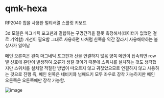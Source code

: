# qmk-hexa

RP2040 칩을 사용한 멀티배열 스플릿 키보드

3d 모델은 마그네틱 포고핀과 결합하는 구멍간격을 잘못 측정해서(데이터가 없었던 걸로 기억함) 개선이 필요함
그대로 사용하면 나처럼 한쪽을 약간 잘라서 사용해야하는 불상사가 일어남


메인 오른쪽은 왼쪽 마그네틱 포고핀과 선을 연결하지 않음
양쪽 메인이 접속되면 row열 신호에 혼란이 발생하여 오류가 생길 것이기 때문에 스위치를 설치하는 것도 생각했지만
스위치를 설치할 적절한 방법이 떠오르지 않고 귀찮았으므로 연결하지 않고 사용하는 것으로 진행
즉, 메인 왼쪽은 네비키와 넘패드키 모두 좌우로 장착 가능하지만 메인 오른쪽은 오른쪽에만 장착 가능함.


![image](https://github.com/user-attachments/assets/bad22a3c-5800-4580-ab20-9e2a5d7cf166)
